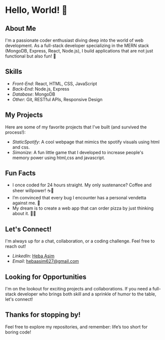# Hello, World! 👋

## About Me
I'm a passionate coder enthusiast diving deep into the world of web development. As a full-stack developer specializing in the MERN stack (MongoDB, Express, React, Node.js), I build applications that are not just functional but also fun! 🎉

## Skills
- *Front-End*: React, HTML, CSS, JavaScript
- *Back-End*: Node.js, Express
- *Database*: MongoDB
- *Other*: Git, RESTful APIs, Responsive Design

## My Projects
Here are some of my favorite projects that I've built (and survived the process!):
- *StaticSpotify*: A cool webpage that mimics the spotify visuals using html and css.
- *Simonize*: A fun little game that I developed to increase people's memory power using html,css and javascript.

## Fun Facts
- I once coded for 24 hours straight. My only sustenance? Coffee and sheer willpower! ☕💪
- I’m convinced that every bug I encounter has a personal vendetta against me. 🐛
- My dream is to create a web app that can order pizza by just thinking about it. 🍕💭

## Let's Connect!
I'm always up for a chat, collaboration, or a coding challenge. Feel free to reach out!
- *LinkedIn*: [Heba Asim](https://www.linkedin.com/in/heba-asim-538381308?lipi=urn%3Ali%3Apage%3Ad_flagship3_profile_view_base_contact_details%3BR27rtNgQQzyBml%2B6VpTuqQ%3D%3D)
- *Email*: hebaasim627@gmail.com

## Looking for Opportunities
I'm on the lookout for exciting projects and collaborations. If you need a full-stack developer who brings both skill and a sprinkle of humor to the table, let's connect!

## Thanks for stopping by! 
Feel free to explore my repositories, and remember: life’s too short for boring code!

<!---
hebaasim/hebaasim is a ✨ special ✨ repository because its `README.md` (this file) appears on your GitHub profile.
You can click the Preview link to take a look at your changes.
--->
